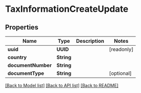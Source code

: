 # TaxInformationCreateUpdate

## Properties
Name | Type | Description | Notes
------------ | ------------- | ------------- | -------------
**uuid** | **UUID** |  | [readonly] 
**country** | **String** |  | 
**documentNumber** | **String** |  | 
**documentType** | **String** |  | [optional] 

[[Back to Model list]](../README.md#documentation-for-models) [[Back to API list]](../README.md#documentation-for-api-endpoints) [[Back to README]](../README.md)


